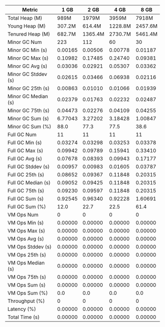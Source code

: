 | Metric | 1 GB | 2 GB | 4 GB | 8 GB |
|------|----|----|----|----|
| Total Heap (M) | 989M | 1979M | 3959M | 7918M |
| Young Heap (M) | 307.2M | 614.4M | 1228.8M | 2457.6M |
| Tenured Heap (M) | 682.7M | 1365.4M | 2730.7M | 5461.4M |
| Minor GC Num | 223 | 112 | 60 | 30 |
| Minor GC Min (s) | 0.00165 | 0.00506 | 0.00778 | 0.01187 |
| Minor GC Max (s) | 0.10982 | 0.17485 | 0.24740 | 0.09381 |
| Minor GC Avg (s) | 0.03036 | 0.02921 | 0.05307 | 0.03362 |
| Minor GC Stddev (s) | 0.02615 | 0.03466 | 0.06938 | 0.02116 |
| Minor GC 25th (s) | 0.00863 | 0.01010 | 0.01066 | 0.01939 |
| Minor GC Median (s) | 0.02379 | 0.01763 | 0.02232 | 0.02487 |
| Minor GC 75th (s) | 0.04473 | 0.02276 | 0.04109 | 0.04255 |
| Minor GC Sum (s) | 6.77043 | 3.27202 | 3.18428 | 1.00847 |
| Minor GC Sum (%) | 88.0 | 77.3 | 77.5 | 38.6 |
| Full GC Num | 11 | 11 | 11 | 11 |
| Full GC Min (s) | 0.03274 | 0.03298 | 0.03253 | 0.03378 |
| Full GC Max (s) | 0.09942 | 0.09789 | 0.15941 | 0.33410 |
| Full GC Avg (s) | 0.07678 | 0.08393 | 0.09943 | 0.17177 |
| Full GC Stddev (s) | 0.00957 | 0.00983 | 0.01605 | 0.03787 |
| Full GC 25th (s) | 0.08652 | 0.09367 | 0.11848 | 0.20315 |
| Full GC Median (s) | 0.09052 | 0.09425 | 0.11848 | 0.20315 |
| Full GC 75th (s) | 0.09230 | 0.09597 | 0.11848 | 0.20315 |
| Full GC Sum (s) | 0.92545 | 0.96340 | 0.92228 | 1.60691 |
| Full GC Sum (%) | 12.0 | 22.7 | 22.5 | 61.4 |
| VM Ops Num | 0 | 0 | 0 | 0 |
| VM Ops Min (s) | 0.00000 | 0.00000 | 0.00000 | 0.00000 |
| VM Ops Max (s) | 0.00000 | 0.00000 | 0.00000 | 0.00000 |
| VM Ops Avg (s) | 0.00000 | 0.00000 | 0.00000 | 0.00000 |
| VM Ops Stddev (s) | 0.00000 | 0.00000 | 0.00000 | 0.00000 |
| VM Ops 25th (s) | 0.00000 | 0.00000 | 0.00000 | 0.00000 |
| VM Ops Median (s) | 0.00000 | 0.00000 | 0.00000 | 0.00000 |
| VM Ops 75th (s) | 0.00000 | 0.00000 | 0.00000 | 0.00000 |
| VM Ops Sum (s) | 0.00000 | 0.00000 | 0.00000 | 0.00000 |
| VM Ops Sum (%) | 0.0 | 0.0 | 0.0 | 0.0 |
| Throughput (%) | 0 | 0 | 0 | 0 |
| Latency (%) | 0.00000 | 0.00000 | 0.00000 | 0.00000 |
| Total Time (s) | 0.00000 | 0.00000 | 0.00000 | 0.00000 |
